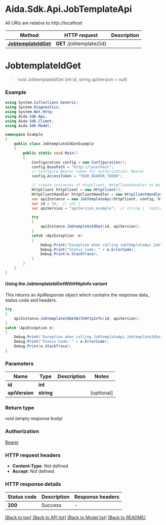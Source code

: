 # Aida.Sdk.Api.JobTemplateApi

All URIs are relative to *http://localhost*

| Method | HTTP request | Description |
|--------|--------------|-------------|
| [**JobtemplateIdGet**](JobTemplateApi.md#jobtemplateidget) | **GET** /jobtemplate/{id} |  |

<a id="jobtemplateidget"></a>
# **JobtemplateIdGet**
> void JobtemplateIdGet (int id, string apiVersion = null)



### Example
```csharp
using System.Collections.Generic;
using System.Diagnostics;
using System.Net.Http;
using Aida.Sdk.Api;
using Aida.Sdk.Client;
using Aida.Sdk.Model;

namespace Example
{
    public class JobtemplateIdGetExample
    {
        public static void Main()
        {
            Configuration config = new Configuration();
            config.BasePath = "http://localhost";
            // Configure Bearer token for authorization: Bearer
            config.AccessToken = "YOUR_BEARER_TOKEN";

            // create instances of HttpClient, HttpClientHandler to be reused later with different Api classes
            HttpClient httpClient = new HttpClient();
            HttpClientHandler httpClientHandler = new HttpClientHandler();
            var apiInstance = new JobTemplateApi(httpClient, config, httpClientHandler);
            var id = 56;  // int | 
            var apiVersion = "apiVersion_example";  // string |  (optional) 

            try
            {
                apiInstance.JobtemplateIdGet(id, apiVersion);
            }
            catch (ApiException  e)
            {
                Debug.Print("Exception when calling JobTemplateApi.JobtemplateIdGet: " + e.Message);
                Debug.Print("Status Code: " + e.ErrorCode);
                Debug.Print(e.StackTrace);
            }
        }
    }
}
```

#### Using the JobtemplateIdGetWithHttpInfo variant
This returns an ApiResponse object which contains the response data, status code and headers.

```csharp
try
{
    apiInstance.JobtemplateIdGetWithHttpInfo(id, apiVersion);
}
catch (ApiException e)
{
    Debug.Print("Exception when calling JobTemplateApi.JobtemplateIdGetWithHttpInfo: " + e.Message);
    Debug.Print("Status Code: " + e.ErrorCode);
    Debug.Print(e.StackTrace);
}
```

### Parameters

| Name | Type | Description | Notes |
|------|------|-------------|-------|
| **id** | **int** |  |  |
| **apiVersion** | **string** |  | [optional]  |

### Return type

void (empty response body)

### Authorization

[Bearer](../README.md#Bearer)

### HTTP request headers

 - **Content-Type**: Not defined
 - **Accept**: Not defined


### HTTP response details
| Status code | Description | Response headers |
|-------------|-------------|------------------|
| **200** | Success |  -  |

[[Back to top]](#) [[Back to API list]](../README.md#documentation-for-api-endpoints) [[Back to Model list]](../README.md#documentation-for-models) [[Back to README]](../README.md)

